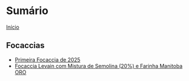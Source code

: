 # Sumário

[Início](README.md)

## Focaccias

* [Primeira Focaccia de 2025](focaccias/primeira_2025.md)
* [Focaccia Levain com Mistura de Semolina (20%) e Farinha Manitoba ORO](focaccias/segunda_2025.md)

